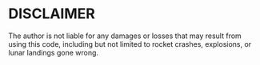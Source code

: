 # DISCLAIMER
The author is not liable for any damages or losses that may result from using this code, including but not limited to rocket crashes, explosions, or lunar landings gone wrong.
